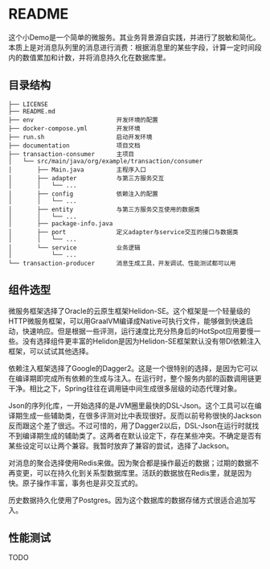 # README

这个小Demo是一个简单的微服务。其业务背景源自实践，并进行了脱敏和简化。本质上是对消息队列里的消息进行消费：根据消息里的某些字段，计算一定时间段内的数值累加和计数，并将消息持久化在数据库里。

## 目录结构

```
├── LICENSE
├── README.md
├── env                       开发环境的配置
├── docker-compose.yml        开发环境
├── run.sh                    启动开发环境
├── documentation             项目文档                       
├── transaction-consumer      主项目
│   └── src/main/java/org/example/transaction/consumer
│       ├── Main.java         主程序入口
│       ├── adapter           与第三方服务交互
│       │   └── ... 
│       ├── config            依赖注入的配置
│       │   └── ...
│       ├── entity            与第三方服务交互使用的数据类
│       │   └── ...
│       ├── package-info.java
│       ├── port              定义adapter与service交互的接口与数据类
│       │   └── ...
│       └── service           业务逻辑
│           └── ...
└── transaction-producer      消息生成工具，开发调试、性能测试都可以用

```


## 组件选型

微服务框架选择了Oracle的云原生框架Helidon-SE。这个框架是一个轻量级的HTTP微服务框架，可以用GraalVM编译成Native可执行文件，能够做到快速启动，快速响应。但是根据一些评测，运行速度比充分热身后的HotSpot应用要慢一些。没有选择组件更丰富的Helidon是因为Helidon-SE框架默认没有带DI依赖注入框架，可以试试其他选择。

依赖注入框架选择了Google的Dagger2。这是一个很特别的选择，是因为它可以在编译期即完成所有依赖的生成与注入。在运行时，整个服务内部的函数调用链更干净。相比之下，Spring往往在调用链中间生成很多层级的动态代理对象。

Json的序列化库，一开始选择的是JVM圈里最快的DSL-Json。这个工具可以在编译期生成一些辅助类，在很多评测对比中表现很好。反而以前号称很快的Jackson反而跟这个差了很远。不过可惜的，用了Dagger2以后，DSL-Json在运行时就找不到编译期生成的辅助类了。这两者在默认设定下，存在某些冲突。不确定是否有某些设定可以让两个兼容。我暂时放弃了兼容的尝试，选择了Jackson。

对消息的聚合选择使用Redis来做。因为聚合都是操作最近的数据；过期的数据不再变更，可以在持久化到关系型数据库里。活跃的数据放在Redis里，就是因为快。原子操作丰富，事务也是非交互式的。

历史数据持久化使用了Postgres。因为这个数据库的数据存储方式很适合追加写入。

## 性能测试

TODO
